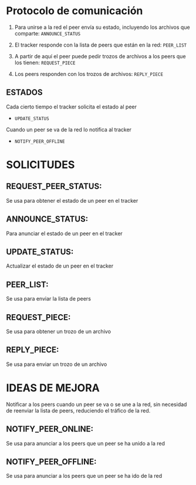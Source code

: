 # Protocolo de comunicación

1. Para unirse a la red el peer envía su estado, incluyendo los archivos que
comparte: `ANNOUNCE_STATUS`

2. El tracker responde con la lista de peers que están en la red: `PEER_LIST`

3. A partir de aquí el peer puede pedir trozos de archivos a los peers que los
tienen: `REQUEST_PIECE`

4. Los peers responden con los trozos de archivos: `REPLY_PIECE`

## ESTADOS

Cada cierto tiempo el tracker solicita el estado al peer

- `UPDATE_STATUS`

Cuando un peer se va de la red lo notifica al tracker

- `NOTIFY_PEER_OFFLINE`

# SOLICITUDES

## REQUEST_PEER_STATUS:

Se usa para obtener el estado de un peer en el tracker

## ANNOUNCE_STATUS:

Para anunciar el estado de un peer en el tracker

## UPDATE_STATUS:
Actualizar el estado de un peer en el tracker

## PEER_LIST:

Se usa para enviar la lista de peers

## REQUEST_PIECE:

Se usa para obtener un trozo de un archivo

## REPLY_PIECE:

Se usa para enviar un trozo de un archivo

# IDEAS DE MEJORA

Notificar a los peers cuando un peer se va o se une a la red, sin necesidad de
reenviar la lista de peers, reduciendo el tráfico de la red.

## NOTIFY_PEER_ONLINE:

Se usa para anunciar a los peers que un peer se ha unido a la red

## NOTIFY_PEER_OFFLINE:

Se usa para anunciar a los peers que un peer se ha ido de la red
